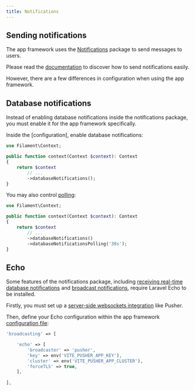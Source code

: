 ```yaml
---
title: Notifications
---
```


## Sending notifications

The app framework uses the [Notifications](../notifications/sending-notifications) package to send messages to users.

Please read the [documentation](../notifications/sending-notifications) to discover how to send notifications easily.

However, there are a few differences in configuration when using the app framework.

## Database notifications

Instead of enabling database notifications inside the notifications package, you must enable it for the app framework specifically.

Inside the [configuration], enable database notifications:

```php
use Filament\Context;

public function context(Context $context): Context
{
    return $context
        // ...
        ->databaseNotifications();
}
```

You may also control [polling](../notifications/database-notifications#polling-for-new-database-notifications):

```php
use Filament\Context;

public function context(Context $context): Context
{
    return $context
        // ...
        ->databaseNotifications()
        ->databaseNotificationsPolling('30s');
}
```

## Echo

Some features of the notifications package, including [receiving real-time database notifications](../notifications/database-notifications#using-echo-to-receive-new-database-notifications-with-websockets) and [broadcast notifications](../notifications/broadcast-notifications), require Laravel Echo to be installed.

Firstly, you must set up a [server-side websockets integration](https://laravel.com/docs/broadcasting#server-side-installation) like Pusher.

Then, define your Echo configuration within the app framework [configuration file](installation#publishing-configuration):

```php
'broadcasting' => [

    'echo' => [
        'broadcaster' => 'pusher',
        'key' => env('VITE_PUSHER_APP_KEY'),
        'cluster' => env('VITE_PUSHER_APP_CLUSTER'),
        'forceTLS' => true,
    ],
    
],
```
